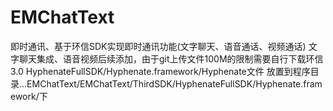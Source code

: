 # EMChatText
即时通讯、基于环信SDK实现即时通讯功能(文字聊天、语音通话、视频通话)
文字聊天集成、语音视频后续添加，由于git上传文件100M的限制需要自行下载环信3.0 HyphenateFullSDK/Hyphenate.framework/Hyphenate文件 放置到程序目录...EMChatText/EMChatText/ThirdSDK/HyphenateFullSDK/Hyphenate.framework/下
